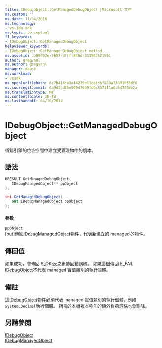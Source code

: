 ```yaml
---
title: IDebugObject::GetManagedDebugObject |Microsoft 文件
ms.custom: ''
ms.date: 11/04/2016
ms.technology:
- vs-ide-sdk
ms.topic: conceptual
f1_keywords:
- IDebugObject::GetManagedDebugObject
helpviewer_keywords:
- IDebugObject::GetManagedDebugObject method
ms.assetid: cb89692e-7657-47ff-846d-311943521951
author: gregvanl
ms.author: gregvanl
manager: douge
ms.workload:
- vssdk
ms.openlocfilehash: 6c7b416ca9af4279e11cabbbf880a73891059df6
ms.sourcegitcommit: 6a9d5bd75e50947659fd6c837111a6a547884e2a
ms.translationtype: MT
ms.contentlocale: zh-TW
ms.lasthandoff: 04/16/2018
---
```

# <a name="idebugobjectgetmanageddebugobject"></a>IDebugObject::GetManagedDebugObject
偵錯引擎的位址空間中建立受管理物件的複本。  
  
## <a name="syntax"></a>語法  
  
```cpp  
HRESULT GetManagedDebugObject(   
   IDebugManagedObject** ppObject  
);  
```  
  
```csharp  
int GetManagedDebugObject(  
   out IDebugManagedObject ppObject  
);  
```  
  
#### <a name="parameters"></a>參數  
 `ppObject`  
 [out]傳回[IDebugManagedObject](../../../extensibility/debugger/reference/idebugmanagedobject.md)物件，代表新建立的 managed 的物件。  
  
## <a name="return-value"></a>傳回值  
 如果成功，會傳回 S_OK;反之則傳回錯誤碼。 如果這個傳回 E_FAIL [IDebugObject](../../../extensibility/debugger/reference/idebugobject.md)不代表 managed 實值類別的執行個體。  
  
## <a name="remarks"></a>備註  
 這[IDebugObject](../../../extensibility/debugger/reference/idebugobject.md)物件必須代表 managed 實值類別的執行個體，例如`System.Decimal`執行個體。 所需的本機複本呼叫的額外負荷[評估](../../../extensibility/debugger/reference/idebugfunctionobject-evaluate.md)也會刪除。  
  
## <a name="see-also"></a>另請參閱  
 [IDebugObject](../../../extensibility/debugger/reference/idebugobject.md)   
 [IDebugManagedObject](../../../extensibility/debugger/reference/idebugmanagedobject.md)